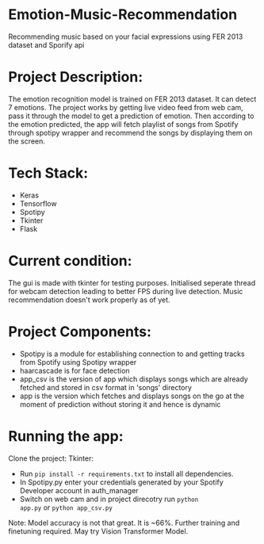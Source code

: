 # Emotion-Music-Recommendation
Recommending music based on your facial expressions using FER 2013 dataset and Sporify api

# Project Description:
The emotion recognition model is trained on FER 2013 dataset. It can detect 7 emotions. The project works by getting live video feed from web cam, pass it through the model to get a prediction of emotion. Then according to the emotion predicted, the app will fetch playlist of songs from Spotify through spotipy wrapper and recommend the songs by displaying them on the screen.

# Tech Stack:
- Keras
- Tensorflow
- Spotipy
- Tkinter
- Flask

# Current condition:
The gui is made with tkinter for testing purposes. Initialised seperate thread for webcam detection leading to better FPS during live detection. Music recommendation doesn't work properly as of yet.

# Project Components:
- Spotipy is a module for establishing connection to and getting tracks from Spotify using Spotipy wrapper
- haarcascade is for face detection
- app_csv is the version of app which displays songs which are already fetched and stored in csv format in 'songs' directory
- app is the version which fetches and displays songs on the go at the moment of prediction without storing it and hence is dynamic

# Running the app:
Clone the project:
Tkinter:
- Run <code>pip install -r requirements.txt</code> to install all dependencies.
- In Spotipy.py enter your credentials generated by your Spotify Developer account in auth_manager
- Switch on web cam and in project direcotry run <code>python app.py</code> or <code>python app_csv.py</code>

Note: Model accuracy is not that great. It is ~66%. Further training and finetuning required. May try Vision Transformer Model.
